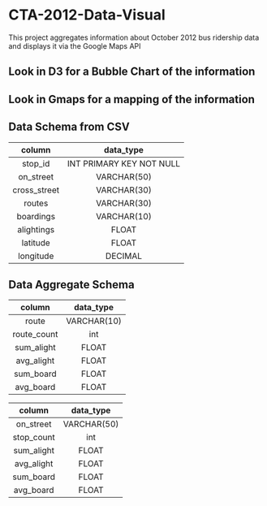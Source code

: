 # CTA-2012-Data-Visual

This project aggregates information about October 2012 bus ridership data 
and displays it via the Google Maps API


## Look in D3 for a Bubble Chart of the information
## Look in Gmaps for a mapping of the information


## Data Schema from CSV

| column        | data_type           |
| :-------------: |:-------------:| 
| stop_id    | INT PRIMARY KEY NOT NULL | 
| on_street      | VARCHAR(50)      |  
| cross_street | VARCHAR(30)      |
| routes | VARCHAR(30)     |
| boardings | VARCHAR(10)     |
| alightings| FLOAT      |
| latitude| FLOAT      |
| longitude | DECIMAL     |


## Data Aggregate Schema 

| column        | data_type           |
| :-------------: |:-------------:| 
| route | VARCHAR(10)     |
| route_count | int       |
| sum_alight | FLOAT     |
| avg_alight| FLOAT      |
| sum_board| FLOAT      |
| avg_board | FLOAT     |


| column        | data_type           |
| :-------------: |:-------------:| 
| on_street | VARCHAR(50)     |
| stop_count | int       |
| sum_alight | FLOAT     |
| avg_alight| FLOAT      |
| sum_board| FLOAT      |
| avg_board | FLOAT     |
